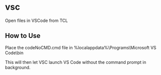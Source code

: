 # vsc
Open files in VSCode from TCL

## How to Use

Place the codeNoCMD.cmd file in %localappdata%\Programs\Microsoft VS Code\bin

This will then let VSC launch VS Code without the command prompt in background.
